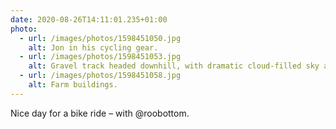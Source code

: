 ```yaml
---
date: 2020-08-26T14:11:01.235+01:00
photo:
  - url: /images/photos/1598451050.jpg
    alt: Jon in his cycling gear.
  - url: /images/photos/1598451053.jpg
    alt: Gravel track headed downhill, with dramatic cloud-filled sky above.
  - url: /images/photos/1598451058.jpg
    alt: Farm buildings.
---
```

Nice day for a bike ride – with @roobottom.
